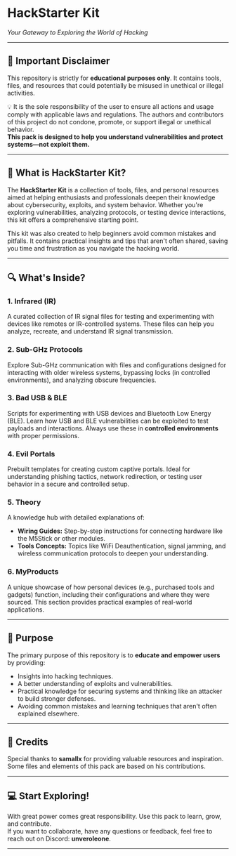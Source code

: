 # **HackStarter Kit**  
*Your Gateway to Exploring the World of Hacking*

---

## 📜 **Important Disclaimer**

This repository is strictly for **educational purposes only**. It contains tools, files, and resources that could potentially be misused in unethical or illegal activities.

💡 It is the sole responsibility of the user to ensure all actions and usage comply with applicable laws and regulations. The authors and contributors of this project do not condone, promote, or support illegal or unethical behavior.  
**This pack is designed to help you understand vulnerabilities and protect systems—not exploit them.**

---

## 🧰 **What is HackStarter Kit?**

The **HackStarter Kit** is a collection of tools, files, and personal resources aimed at helping enthusiasts and professionals deepen their knowledge about cybersecurity, exploits, and system behavior. Whether you're exploring vulnerabilities, analyzing protocols, or testing device interactions, this kit offers a comprehensive starting point.

This kit was also created to help beginners avoid common mistakes and pitfalls. It contains practical insights and tips that aren't often shared, saving you time and frustration as you navigate the hacking world.

---

## 🔍 **What's Inside?**

### **1. Infrared (IR)**
A curated collection of IR signal files for testing and experimenting with devices like remotes or IR-controlled systems. These files can help you analyze, recreate, and understand IR signal transmission.

### **2. Sub-GHz Protocols**
Explore Sub-GHz communication with files and configurations designed for interacting with older wireless systems, bypassing locks (in controlled environments), and analyzing obscure frequencies.

### **3. Bad USB & BLE**
Scripts for experimenting with USB devices and Bluetooth Low Energy (BLE). Learn how USB and BLE vulnerabilities can be exploited to test payloads and interactions. Always use these in **controlled environments** with proper permissions.

### **4. Evil Portals**
Prebuilt templates for creating custom captive portals. Ideal for understanding phishing tactics, network redirection, or testing user behavior in a secure and controlled setup.

### **5. Theory**
A knowledge hub with detailed explanations of:
- **Wiring Guides:** Step-by-step instructions for connecting hardware like the M5Stick or other modules.
- **Tools Concepts:** Topics like WiFi Deauthentication, signal jamming, and wireless communication protocols to deepen your understanding.

### **6. MyProducts**
A unique showcase of how personal devices (e.g., purchased tools and gadgets) function, including their configurations and where they were sourced. This section provides practical examples of real-world applications.

---

## 🎯 **Purpose**

The primary purpose of this repository is to **educate and empower users** by providing:
- Insights into hacking techniques.
- A better understanding of exploits and vulnerabilities.
- Practical knowledge for securing systems and thinking like an attacker to build stronger defenses.
- Avoiding common mistakes and learning techniques that aren't often explained elsewhere.

---

## 👥 **Credits**

Special thanks to **samallx** for providing valuable resources and inspiration. Some files and elements of this pack are based on his contributions.

---

## 💻 **Start Exploring!**

With great power comes great responsibility. Use this pack to learn, grow, and contribute.  
If you want to collaborate, have any questions or feedback, feel free to reach out on Discord: **unveroleone**.

--- 
